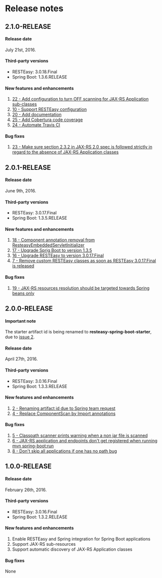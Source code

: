 # Release notes

## 2.1.0-RELEASE

#### Release date
July 21st, 2016.

#### Third-party versions
- RESTEasy: 3.0.18.Final
- Spring Boot: 1.3.6.RELEASE

#### New features and enhancements

1. [22 -  Add configuration to turn OFF scanning for JAX-RS Application sub-classes](https://github.com/paypal/resteasy-spring-boot/issues/22)
1. [10 -  Support RESTEasy configuration](https://github.com/paypal/resteasy-spring-boot/issues/10)
1. [20 -  Add documentation](https://github.com/paypal/resteasy-spring-boot/issues/20)
1. [25 -  Add Cobertura code coverage](https://github.com/paypal/resteasy-spring-boot/issues/25)
1. [24 -  Automate Travis CI](https://github.com/paypal/resteasy-spring-boot/issues/24)


#### Bug fixes

1. [23 -  Make sure section 2.3.2 in JAX-RS 2.0 spec is followed strictly in regard to the absence of JAX-RS Application classes](https://github.com/paypal/resteasy-spring-boot/issues/23)

## 2.0.1-RELEASE

#### Release date
June 9th, 2016.

#### Third-party versions
- RESTEasy: 3.0.17.Final
- Spring Boot: 1.3.5.RELEASE

#### New features and enhancements

1. [18 - Component annotation removal from ResteasyEmbeddedServletInitializer](https://github.com/paypal/resteasy-spring-boot/issues/18)
1. [17 - Upgrade Sprig Boot to version 1.3.5](https://github.com/paypal/resteasy-spring-boot/issues/17)
1. [16 - Upgrade RESTEasy to version 3.0.17.Final](https://github.com/paypal/resteasy-spring-boot/issues/16)
1. [7 - Remove custom RESTEasy classes as soon as RESTEasy 3.0.17.Final is released](https://github.com/paypal/resteasy-spring-boot/issues/7)

#### Bug fixes

1. [19 - JAX-RS resources resolution should be targeted towards Spring beans only](https://github.com/paypal/resteasy-spring-boot/issues/19)

## 2.0.0-RELEASE

#### Important note
The starter artifact id is being renamed to **resteasy-spring-boot-starter**, due to [issue 2](https://github.com/paypal/resteasy-spring-boot/issues/2).

#### Release date
April 27th, 2016.

#### Third-party versions
- RESTEasy: 3.0.16.Final
- Spring Boot: 1.3.3.RELEASE

#### New features and enhancements

1. [2 - Renaming artifact id due to Spring team request](https://github.com/paypal/resteasy-spring-boot/issues/2)
1. [4 - Replace ComponentScan by Import annotations](https://github.com/paypal/resteasy-spring-boot/issues/4) 

#### Bug fixes

1. [5 - Classpath scanner prints warning when a non jar file is scanned](https://github.com/paypal/resteasy-spring-boot/issues/5)
1. [6 - JAX-RS application and endpoints don't get registered when running mvn spring-boot:run](https://github.com/paypal/resteasy-spring-boot/issues/6)
1. [8 - Don't skip all applications if one has no path bug ](https://github.com/paypal/resteasy-spring-boot/issues/8)

## 1.0.0-RELEASE

#### Release date
February 26th, 2016.

#### Third-party versions
- RESTEasy: 3.0.16.Final
- Spring Boot: 1.3.2.RELEASE

#### New features and enhancements

1. Enable RESTEasy and Spring integration for Spring Boot applications
1. Support JAX-RS sub-resources
1. Support automatic discovery of JAX-RS Application classes

#### Bug fixes
None
